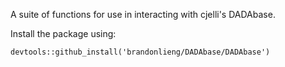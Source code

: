 A suite of functions for use in interacting with cjelli's DADAbase.

Install the package using:

```install.packages('devtools')
devtools::github_install('brandonlieng/DADAbase/DADAbase')
```
